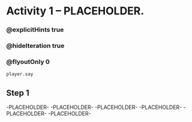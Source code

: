 # Activity 1 – PLACEHOLDER.

### @explicitHints true
### @hideIteration true 
### @flyoutOnly 0

```python
player.say
```

## Step 1
-PLACEHOLDER- -PLACEHOLDER- -PLACEHOLDER- -PLACEHOLDER- -PLACEHOLDER- -PLACEHOLDER- 

